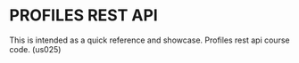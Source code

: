 # PROFILES REST API

This is intended as a quick reference and showcase.
Profiles rest api course code. (us025)
